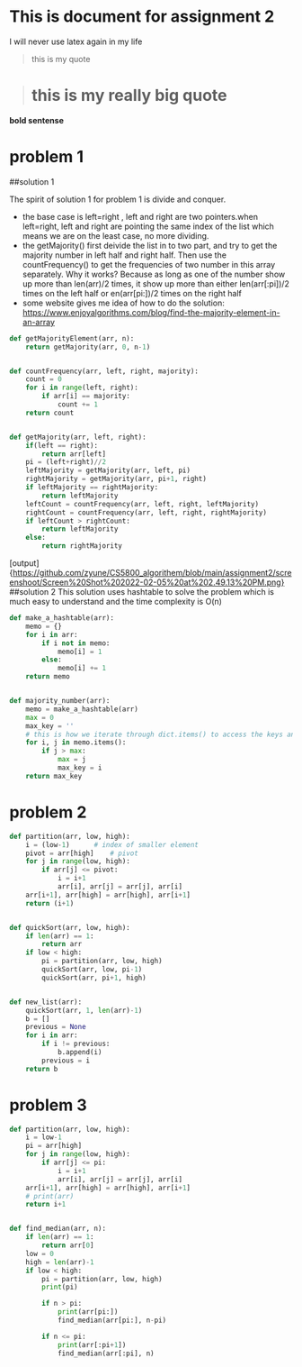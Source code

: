 # This is document for assignment 2

I will never use latex again in my life

> this is my quote

> # this is my really big quote

**bold sentense**

# problem 1

##solution 1

The spirit of solution 1 for problem 1 is divide and conquer.

- the base case is left=right , left and right are two pointers.when left=right, left and right are pointing the same index of the list which means we are on the least case, no more dividing.
- the getMajority() first deivide the list in to two part, and try to get the majority number in left half and right half. Then use the countFrequency() to get the frequencies of two number in this array separately. Why it works? Because as long as one of the number show up more than len(arr)/2 times, it show up more than either len(arr[:pi])/2 times on the left half or en(arr[pi:])/2 times on the right half
- some website gives me idea of how to do the solution:
  https://www.enjoyalgorithms.com/blog/find-the-majority-element-in-an-array

```python
def getMajorityElement(arr, n):
    return getMajority(arr, 0, n-1)


def countFrequency(arr, left, right, majority):
    count = 0
    for i in range(left, right):
        if arr[i] == majority:
            count += 1
    return count


def getMajority(arr, left, right):
    if(left == right):
        return arr[left]
    pi = (left+right)//2
    leftMajority = getMajority(arr, left, pi)
    rightMajority = getMajority(arr, pi+1, right)
    if leftMajority == rightMajority:
        return leftMajority
    leftCount = countFrequency(arr, left, right, leftMajority)
    rightCount = countFrequency(arr, left, right, rightMajority)
    if leftCount > rightCount:
        return leftMajority
    else:
        return rightMajority
```

[output]{https://github.com/zyune/CS5800_algorithem/blob/main/assignment2/screenshoot/Screen%20Shot%202022-02-05%20at%202.49.13%20PM.png}
##solution 2
This solution uses hashtable to solve the problem which is much easy to understand and the time complexity is O(n)

```python
def make_a_hashtable(arr):
    memo = {}
    for i in arr:
        if i not in memo:
            memo[i] = 1
        else:
            memo[i] += 1
    return memo


def majority_number(arr):
    memo = make_a_hashtable(arr)
    max = 0
    max_key = ''
    # this is how we iterate through dict.items() to access the keys and values of a dictionary.
    for i, j in memo.items():
        if j > max:
            max = j
            max_key = i
    return max_key

```

# problem 2

```python
def partition(arr, low, high):
    i = (low-1)		 # index of smaller element
    pivot = arr[high]	 # pivot
    for j in range(low, high):
        if arr[j] <= pivot:
            i = i+1
            arr[i], arr[j] = arr[j], arr[i]
    arr[i+1], arr[high] = arr[high], arr[i+1]
    return (i+1)


def quickSort(arr, low, high):
    if len(arr) == 1:
        return arr
    if low < high:
        pi = partition(arr, low, high)
        quickSort(arr, low, pi-1)
        quickSort(arr, pi+1, high)


def new_list(arr):
    quickSort(arr, 1, len(arr)-1)
    b = []
    previous = None
    for i in arr:
        if i != previous:
            b.append(i)
        previous = i
    return b

```

# problem 3

```python
def partition(arr, low, high):
    i = low-1
    pi = arr[high]
    for j in range(low, high):
        if arr[j] <= pi:
            i = i+1
            arr[i], arr[j] = arr[j], arr[i]
    arr[i+1], arr[high] = arr[high], arr[i+1]
    # print(arr)
    return i+1


def find_median(arr, n):
    if len(arr) == 1:
        return arr[0]
    low = 0
    high = len(arr)-1
    if low < high:
        pi = partition(arr, low, high)
        print(pi)

        if n > pi:
            print(arr[pi:])
            find_median(arr[pi:], n-pi)

        if n <= pi:
            print(arr[:pi+1])
            find_median(arr[:pi], n)
```
